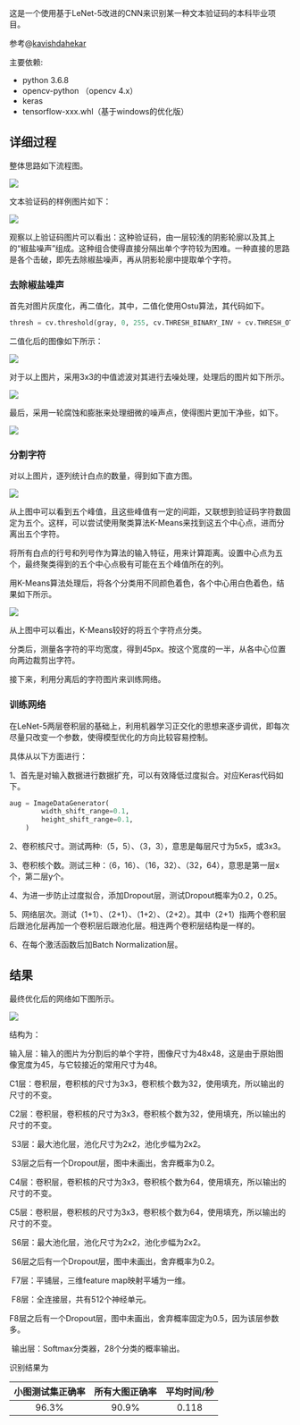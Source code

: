 这是一个使用基于LeNet-5改进的CNN来识别某一种文本验证码的本科毕业项目。

参考@[kavishdahekar](<https://github.com/kavishdahekar/IITG-Captcha-Solver-OpenCV-TensorFlow>)

主要依赖:

- python 3.6.8
- opencv-python （opencv 4.x）
- keras
- tensorflow-xxx.whl（基于windows的优化版）



## 详细过程

整体思路如下流程图。

![](https://ws1.sinaimg.cn/large/005wR1ytgy1g2bm0eecd1j30960ixdge.jpg)

文本验证码的样例图片如下：

![](https://ws1.sinaimg.cn/large/005wR1ytgy1g2bl5jptavj307001tgm2.jpg)

观察以上验证码图片可以看出：这种验证码，由一层较浅的阴影轮廓以及其上的“椒盐噪声”组成。这种组合使得直接分隔出单个字符较为困难。一种直接的思路是各个击破，即先去除椒盐噪声，再从阴影轮廓中提取单个字符。

### 去除椒盐噪声

首先对图片灰度化，再二值化，其中，二值化使用Ostu算法，其代码如下。

```python
thresh = cv.threshold(gray, 0, 255, cv.THRESH_BINARY_INV + cv.THRESH_OTSU)[1]
```

二值化后的图像如下所示：

![](https://ws1.sinaimg.cn/large/005wR1ytgy1g2blofax4qj307001tglg.jpg)

对于以上图片，采用3x3的中值滤波对其进行去噪处理，处理后的图片如下所示。

![](https://ws1.sinaimg.cn/large/005wR1ytgy1g2blrm0cg0j307001twe9.jpg)

最后，采用一轮腐蚀和膨胀来处理细微的噪声点，使得图片更加干净些，如下。

![](https://ws1.sinaimg.cn/large/005wR1ytgy1g2bltakp70j307001tjr5.jpg)

### 分割字符

对以上图片，逐列统计白点的数量，得到如下直方图。

![](https://ws1.sinaimg.cn/large/005wR1ytgy1g2blvnb8vij30fe0bjgmj.jpg)

从上图中可以看到五个峰值，且这些峰值有一定的间距，又联想到验证码字符数固定为五个。这样，可以尝试使用聚类算法K-Means来找到这五个中心点，进而分离出五个字符。

将所有白点的行号和列号作为算法的输入特征，用来计算距离。设置中心点为五个，最终聚类得到的五个中心点极有可能在五个峰值所在的列。

用K-Means算法处理后，将各个分类用不同颜色着色，各个中心用白色着色，结果如下所示。

![](https://ws1.sinaimg.cn/large/005wR1ytgy1g2bm9jbrcej30fd04t74b.jpg)

从上图中可以看出，K-Means较好的将五个字符点分类。

分类后，测量各字符的平均宽度，得到45px。按这个宽度的一半，从各中心位置向两边裁剪出字符。

接下来，利用分离后的字符图片来训练网络。

### 训练网络

在LeNet-5两层卷积层的基础上，利用机器学习正交化的思想来逐步调优，即每次尽量只改变一个参数，使得模型优化的方向比较容易控制。

具体从以下方面进行：

1、首先是对输入数据进行数据扩充，可以有效降低过度拟合。对应Keras代码如下。

```python
aug = ImageDataGenerator(
        width_shift_range=0.1,
        height_shift_range=0.1,
    )
```

2、卷积核尺寸。测试两种:（5，5）、（3，3），意思是每层尺寸为5x5，或3x3。

3、卷积核个数。测试三种：（6，16）、（16，32）、（32，64），意思是第一层x个，第二层y个。

4、为进一步防止过度拟合，添加Dropout层，测试Dropout概率为0.2，0.25。

5、网络层次。测试（1+1）、（2+1）、（1+2）、（2+2）。其中（2+1）指两个卷积层后跟池化层再加一个卷积层后跟池化层。相连两个卷积层结构是一样的。

6、在每个激活函数后加Batch Normalization层。



## 结果

最终优化后的网络如下图所示。

![](https://ws1.sinaimg.cn/large/005wR1ytgy1g2bn4nuzrwj30xt0buq46.jpg)

结构为：

​	输入层：输入的图片为分割后的单个字符，图像尺寸为48x48，这是由于原始图像宽度为45，与它较接近的常用尺寸为48。

​       C1层：卷积层，卷积核的尺寸为3x3，卷积核个数为32，使用填充，所以输出的尺寸的不变。

​       C2层：卷积层，卷积核的尺寸为3x3，卷积核个数为32，使用填充，所以输出的尺寸的不变。

​       S3层：最大池化层，池化尺寸为2x2，池化步幅为2x2。

​       S3层之后有一个Dropout层，图中未画出，舍弃概率为0.2。

​       C4层：卷积层，卷积核的尺寸为3x3，卷积核个数为64，使用填充，所以输出的尺寸的不变。

​       C5层：卷积层，卷积核的尺寸为3x3，卷积核个数为64，使用填充，所以输出的尺寸的不变。

​       S6层：最大池化层，池化尺寸为2x2，池化步幅为2x2。

​       S6层之后有一个Dropout层，图中未画出，舍弃概率为0.2。

​       F7层：平铺层，三维feature map映射平埔为一维。

​       F8层：全连接层，共有512个神经单元。

​       F8层之后有一个Dropout层，图中未画出，舍弃概率固定为0.5，因为该层参数多。

​       输出层：Softmax分类器，28个分类的概率输出。



识别结果为

| 小图测试集正确率 | 所有大图正确率 | 平均时间/秒 |
| :--------------: | :------------: | :---------: |
|      96.3%       |     90.9%      |    0.118    |